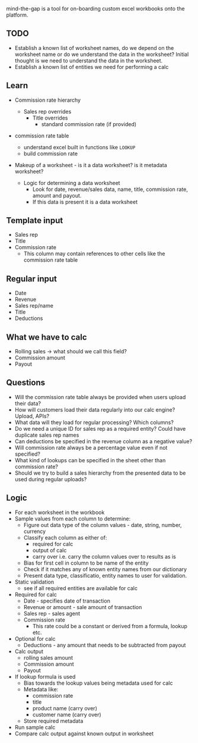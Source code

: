 mind-the-gap is a tool for on-boarding custom excel workbooks onto the platform.

## TODO
- Establish a known list of worksheet names, do we depend on the worksheet name or do we understand the data in the worksheet? Initial thought is we need to understand the data in the worksheet.
- Establish a known list of entities we need for performing a calc  

## Learn
- Commission rate hierarchy
    - Sales rep overrides
        - Title overrides
            - standard commission rate (if provided)
            
- commission rate table
    - understand excel built in functions like `LOOKUP`
    - build commission rate

- Makeup of a worksheet - is it a data worksheet? is it metadata worksheet?
    - Logic for determining a data worksheet
        - Look for date, revenue/sales data, name, title, commission rate, amount and payout. 
        - If this data is present it is a data worksheet

## Template input
- Sales rep
- Title
- Commission rate
    - This column may contain references to other cells like the commission rate table

## Regular input
- Date
- Revenue
- Sales rep/name
- Title
- Deductions

## What we have to calc
- Rolling sales -> what should we call this field?
- Commission amount
- Payout

## Questions
- Will the commission rate table always be provided when users upload their data?
- How will customers load their data regularly into our calc engine? Upload, APIs?
- What data will they load for regular processing? Which columns?
- Do we need a unique ID for sales rep as a required entity? Could have duplicate sales rep names
- Can deductions be specified in the revenue column as a negative value?
- Will commission rate always be a percentage value even if not specified?
- What kind of lookups can be specified in the sheet other than commission rate?
- Should we try to build a sales hierarchy from the presented data to be used during regular uploads?

## Logic
- For each worksheet in the workbook
- Sample values from each column to determine:
    - Figure out data type of the column values - date, string, number, currency
    - Classify each column as either of:
        - required for calc
        - output of calc
        - carry over i.e. carry the column values over to results as is
    - Bias for first cell in column to be name of the entity
    - Check if it matches any of known entity names from our dictionary
    - Present data type, classificatio, entity names to user for validation.
- Static validation
    - see if all required entities are available for calc
- Required for calc
    - Date - specifies date of transaction
    - Revenue or amount - sale amount of transaction
    - Sales rep - sales agent
    - Commission rate
        - This rate could be a constant or derived from a formula, lookup etc.
- Optional for calc
    - Deductions - any amount that needs to be subtracted from payout
- Calc output
    - rolling sales amount
    - Commission amount
    - Payout
- If lookup formula is used
    - Bias towards the lookup values being metadata used for calc
    - Metadata like:
        - commission rate
        - title
        - product name (carry over)
        - customer name (carry over)
    - Store required metadata
- Run sample calc
- Compare calc output against known output in worksheet
